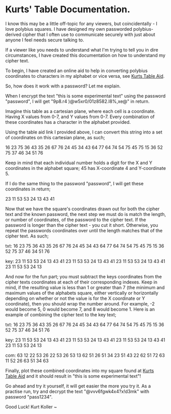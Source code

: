 # Kurts' Table Documentation.
I know this may be a little off-topic for any viewers, but coincidentally - I love polybius squares. I have designed my own passworded polybius-derived cipher that I often use to communicate securely with just about anyone I feel needs secure talking to.

If a viewer like you needs to understand what I'm trying to tell you in dire circumstances, I have created this documentation on how to understand my cipher text.

To begin, I have created an online aid to help in converting polybius coordinates to characters in my alphabet or vice versa, see [Kurts Table Aid](https://chib.xyz/polybius/kurttable.html).

So, how does it work with a password? Let me explain.

When I encrypt the text "this is some experimental text" using the password "password", I will get "9p8.r4 )@w5xr0/01z8582.l8%,xe@" in return.

Imagine this table as a cartesian plane, where each cell is a coordinate. Having X values from 0-7, and Y values from 0-7. Every combination of these coordinates has a character in the alphabet provided.

Using the table aid link I provided above, I can convert this string into a set of coordinates on this cartesian plane, as such;

16 23 75 36 43 35 26 67 76 24 45 34 43 64 77 64 74 54 75 45 75 15 36 52 75 37 46 34 51 76

Keep in mind that each individual number holds a digit for the X and Y coordinates in the alphabet square; 45 has X-coordinate 4 and Y-coordinate 5.

If I do the same thing to the password "password", I will get these coordinates in return;

23 11 53 53 24 13 43 41

Now that we have the square's coordinates drawn out for both the cipher text and the known password, the next step we must do is match the length, or number of coordinates, of the password to the cipher text. If the password is longer than the cipher text - you cut it short. Otherwise, you repeat the passwords coordinates over until the length matches that of the cipher text. As such;

txt: 16 23 75 36 43 35 26 67 76 24 45 34 43 64 77 64 74 54 75 45 75 15 36 52 75 37 46 34 51 76

key: 23 11 53 53 24 13 43 41 23 11 53 53 24 13 43 41 23 11 53 53 24 13 43 41 23 11 53 53 24 13

And now for the fun part; you must subtract the keys coordinates from the cipher texts coordinates at each of their corresponding indexes. Keep in mind, if the resulting value is less than 1 or greater than 7 (the minimum and maximum values of the alphabets square, either vertically or horizontally depending on whether or not the value is for the X coordinate or Y coordinate), then you should wrap the number around. For example, -2 would become 5, 0 would become 7, and 8 would become 1. Here is an example of combining the cipher text to the key text;

txt: 16 23 75 36 43 35 26 67 76 24 45 34 43 64 77 64 74 54 75 45 75 15 36 52 75 37 46 34 51 76

key: 23 11 53 53 24 13 43 41 23 11 53 53 24 13 43 41 23 11 53 53 24 13 43 41 23 11 53 53 24 13

com: 63 12 22 53 26 22 53 26 53 13 62 51 26 51 34 23 51 43 22 62 51 72 63 11 52 26 63 51 34 63

Finally, plot these combined coordinates into my square found at [Kurts Table Aid](https://chib.xyz/polybius/kurttable.html) and it should result in "this is some experimental text"!

Go ahead and try it yourself, it will get easier the more you try it. As a practise run, try and decrypt the text "@vvv6fgwk4x4?x!d3mk" with password "pass1234".

Good Luck!
Kurt Koller ~
